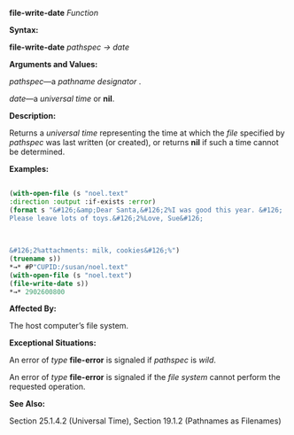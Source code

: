 **file-write-date** *Function* 



**Syntax:** 



**file-write-date** *pathspec → date* 



**Arguments and Values:** 



*pathspec*—a *pathname designator* . 



*date*—a *universal time* or **nil**. 



**Description:** 



Returns a *universal time* representing the time at which the *file* specified by *pathspec* was last written (or created), or returns **nil** if such a time cannot be determined. 



**Examples:**
```lisp
 
(with-open-file (s "noel.text" 
:direction :output :if-exists :error) 
(format s "&#126;&amp;Dear Santa,&#126;2%I was good this year. &#126; 
Please leave lots of toys.&#126;2%Love, Sue&#126; 

 
 
&#126;2%attachments: milk, cookies&#126;%") 
(truename s)) 
*→* #P"CUPID:/susan/noel.text" 
(with-open-file (s "noel.text") 
(file-write-date s)) 
*→* 2902600800 

```
**Affected By:** 



The host computer’s file system. 



**Exceptional Situations:** 



An error of *type* **file-error** is signaled if *pathspec* is *wild*. 



An error of *type* **file-error** is signaled if the *file system* cannot perform the requested operation. 



**See Also:** 



Section 25.1.4.2 (Universal Time), Section 19.1.2 (Pathnames as Filenames) 



